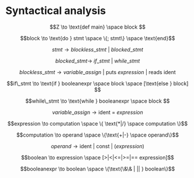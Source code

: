 # Syntactical analysis

<!-- <img src="syntax.png" /> -->
<!-- This is the original latex text for the syntax but since github does not preview it correct, we are stuck with images -->
$$Z \to \text{def main} \space block $$

$$block \to \text{do } stmt \space \{; stmt\} \space \text{end}$$

$$stmt \to blockless\_stmt  \ | \ blocked\_stmt $$

$$blocked\_stmt \to \ if\_stmt \ | \ while\_stmt   $$

$$blockless\_stmt \to variable\_assign \ | \ \text{puts} \ expression \ | \ \text{reads ident} $$

$$if\_stmt \to \text{if } booleanexpr \space block \space [\text{else } block] $$

$$while\_stmt \to  \text{while } booleanexpr \space block $$

$$ variable\_assign \to  \text{ident} \ = \ expression $$

$$expression \to computation \space \{ \text{*|/} \space computation \}$$

$$computation \to operand \space \{\text{+|-} \space operand\}$$

$$operand \to \text{ident | const | } (expression)$$

$$boolean \to expression \space [>|<|<=|>=|== expression]$$

$$booleanexpr \to boolean \space \{\text{\&\& | || } boolean\}$$
